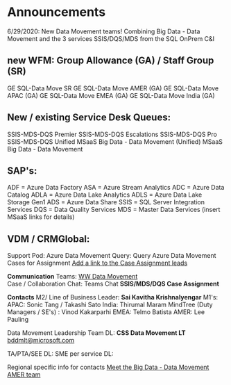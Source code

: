 # **Announcements** 

6/29/2020: New Data Movement teams!
Combining Big Data - Data Movement and the 3 services SSIS/DQS/MDS from the SQL OnPrem C&I 

## new WFM:  Group Allowance (GA)  / Staff Group (SR)
GE SQL-Data Move SR
GE SQL-Data Move AMER (GA) 
GE SQL-Data Move APAC (GA) 
GE SQL-Data Move EMEA (GA) 
GE SQL-Data Move India (GA) 


## New / existing Service Desk Queues: 
SSIS-MDS-DQS Premier
SSIS-MDS-DQS Escalations
SSIS-MDS-DQS Pro
SSIS-MDS-DQS Unified
MSaaS Big Data - Data Movement (Unified)
MSaaS Big Data - Data Movement

## SAP's: 
ADF =  Azure Data Factory
ASA =  Azure Stream Analytics
ADC =  Azure Data Catalog
ADLA = Azure Data Lake Analytics
ADLS = Azure Data Lake Storage  Gen1
ADS =  Azure Data Share
SSIS = SQL Server Integration Services 
DQS = Data Quality Services 
MDS = Master Data Services 
(insert MSaaS links for details) 

## VDM / CRMGlobal: 
Support Pod:  Azure Data Movement
Query: Query Azure Data Movement Cases for Assignment
[Add a link to the Case Assignment leads](https://microsofteur.sharepoint.com/:x:/t/WWDataMovement/EdlJ69AUILVBij1KpuH35X4Ba3NPuaL_pJSPpNj3z_HO5A?e=MJbugN)

**Communication** 
Teams: [WW Data Movement](https://teams.microsoft.com/l/team/19%3ab2778d321edf4189baae4b7bb779fb85%40thread.tacv2/conversations?groupId=850828d8-228e-40ed-ab61-e73dd90037e2&tenantId=72f988bf-86f1-41af-91ab-2d7cd011db47)   
Case / Collaboration Chat: Teams Chat **SSIS/MDS/DQS Case Assignment** 


**Contacts** 
M2/ Line of Business Leader:  **Sai Kavitha KrishnaIyengar** 
M1's: 
     APAC: Sonic Tang  / Takashi Sato
     India: Thirumal Maram 
     MindTree (Duty Managers / SE's) : Vinod Kakarparhi
     EMEA: Telmo Batista
     AMER:  Lee Pauling

Data Movement Leadership Team DL: **CSS Data Movement LT** <bddmlt@microsoft.com>

TA/PTA/SEE DL:
SME per service DL:

Regional specific info for contacts
[Meet the Big Data - Data Movement AMER team](/Big-Data/Technical-Troubleshooting/Product-Specific-Troubleshooting/POD-%2D-Data-Movement/Data-Movement-Team-Americas-region)



